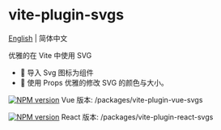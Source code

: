 # vite-plugin-svgs

[English](README.md) | 简体中文

优雅的在 Vite 中使用 SVG

- 🌟 导入 Svg 图标为组件
- 🌈 使用 Props 优雅的修改 SVG 的颜色与大小。

[![NPM version](https://img.shields.io/npm/v/vite-plugin-vue-svgs?color=a1b858&label=)](https://www.npmjs.com/package/vite-plugin-vue-svgs) Vue 版本: /packages/vite-plugin-vue-svgs


[![NPM version](https://img.shields.io/npm/v/vite-plugin-react-svgs?color=a1b858&label=)](https://www.npmjs.com/package/vite-plugin-react-svgs) React 版本: /packages/vite-plugin-react-svgs

